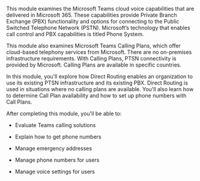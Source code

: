 This module examines the Microsoft Teams cloud voice capabilities that are delivered in Microsoft 365. These capabilities provide Private Branch Exchange (PBX) functionality and options for connecting to the Public Switched Telephone Network (PSTN). Microsoft’s technology that enables call control and PBX capabilities is titled Phone System. 

This module also examines Microsoft Teams Calling Plans, which offer cloud-based telephony services from Microsoft. There are no on-premises infrastructure requirements. With Calling Plans, PTSN connectivity is provided by Microsoft. Calling Plans are available in specific countries.

In this module, you'll explore how Direct Routing enables an organization to use its existing PTSN infrastructure and its existing PBX. Direct Routing is used in situations where no calling plans are available. You'll also learn how to determine Call Plan availability and how to set up phone numbers with Call Plans.

After completing this module, you'll be able to:

- Evaluate Teams calling solutions

- Explain how to get phone numbers

- Manage emergency addresses

- Manage phone numbers for users

- Manage voice settings for users

 
